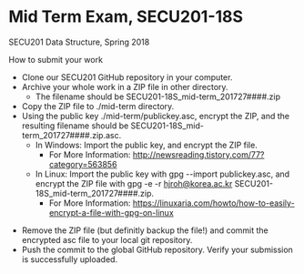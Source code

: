 # Mid Term Exam, SECU201-18S
SECU201 Data Structure, Spring 2018

How to submit your work
 - Clone our SECU201 GitHub repository in your computer.
 - Archive your whole work in a ZIP file in other directory.
   * The filename should be SECU201-18S_mid-term_201727####.zip
 - Copy the ZIP file to ./mid-term directory.
 - Using the public key ./mid-term/publickey.asc, encrypt the ZIP, and the resulting filename should be SECU201-18S_mid-term_201727####.zip.asc.
   * In Windows: Import the public key, and encrypt the ZIP file.
     * For More Information: http://newsreading.tistory.com/77?category=563856
   * In Linux: Import the public key with gpg --import publickey.asc, and encrypt the ZIP file with gpg -e -r hjroh@korea.ac.kr SECU201-18S_mid-term_201727####.zip.
     * For More Information: https://linuxaria.com/howto/how-to-easily-encrypt-a-file-with-gpg-on-linux
  * Remove the ZIP file (but definitly backup the file!) and commit the encrypted asc file to your local git repository.
  * Push the commit to the global GitHub repository. Verify your submission is successfully uploaded.

